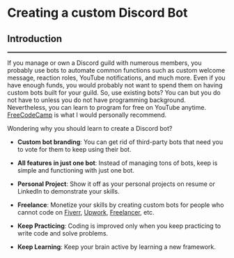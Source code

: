 # Creating a custom Discord Bot

## Introduction
<hr style="border:1px solid gray">

If you manage or own a Discord guild with numerous members, you probably use bots to automate common functions such as custom welcome message, reaction roles, YouTube notifications, and much more. Even if you have enough funds, you would probably not want to spend them on having custom bots built for your guild. So, use existing bots? You can but you do not have to unless you do not have programming background. Nevertheless, you can learn to program for free on YouTube anytime. [FreeCodeCamp](https://www.youtube.com/channel/UC8butISFwT-Wl7EV0hUK0BQ) is what I would personally recommend.

Wondering why you should learn to create a Discord bot?
* **Custom bot branding**: You can get rid of third-party bots that need you to vote for them to keep using their bot.

* **All features in just one bot**: Instead of managing tons of bots, keep is simple and functioning with just one bot.

* **Personal Project**: Show it off as your personal projects on resume or LinkedIn to demonstrate your skills.

* **Freelance**: Monetize your skills by creating custom bots for people who cannot code on [Fiverr](www.fiverr.com), [Upwork](www.upwork.com), [Freelancer](www.freelancer.com), etc.

* **Keep Practicing**: Coding is improved only when you keep practicing to write code and solve problems.

* **Keep Learning**: Keep your brain active by learning a new framework.
